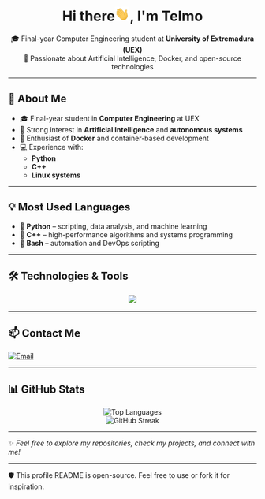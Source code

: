 <h1 align="center">Hi there<img src="https://raw.githubusercontent.com/ABSphreak/ABSphreak/master/gifs/Hi.gif" width="30px">, I'm Telmo</h1>

<p align="center">
  🎓 Final-year Computer Engineering student at <strong>University of Extremadura (UEX)</strong>  
  <br />
  🤖 Passionate about Artificial Intelligence, Docker, and open-source technologies  
</p>

---

## 🚀 About Me

- 🎓 Final-year student in **Computer Engineering** at UEX  
- 🤖 Strong interest in **Artificial Intelligence** and **autonomous systems**  
- 🐳 Enthusiast of **Docker** and container-based development  
- 💻 Experience with:
  - **Python**
  - **C++**
  - **Linux systems**

---

## 💡 Most Used Languages

- 🐍 **Python** – scripting, data analysis, and machine learning  
- 💠 **C++** – high-performance algorithms and systems programming  
- 🐚 **Bash** – automation and DevOps scripting  

---

## 🛠️ Technologies & Tools

<p align="center">
  <a href="https://skillicons.dev">
    <img src="https://skillicons.dev/icons?i=git,cpp,c,discord,docker,github,html,linux,md,py,opencv,vscode,clion,qt,ps,&perline=14" />
  </a>
</p>

---

## 📫 Contact Me

[![Email](https://img.shields.io/badge/Email-grey?style=for-the-badge&logo=gmail)](mailto:telmo.clemente.serrano@gmail.com)

---

## 📊 GitHub Stats

<p align="center">
  <img src="https://github-readme-stats.vercel.app/api/top-langs/?username=T3lm0&layout=compact&theme=tokyonight" alt="Top Languages" />
  <br />
  <img src="https://streak-stats.demolab.com?user=T3lm0&theme=tokyonight&hide_border=true" alt="GitHub Streak" />
</p>

---

✨ *Feel free to explore my repositories, check my projects, and connect with me!*

---
🛡️ This profile README is open-source. Feel free to use or fork it for inspiration.
